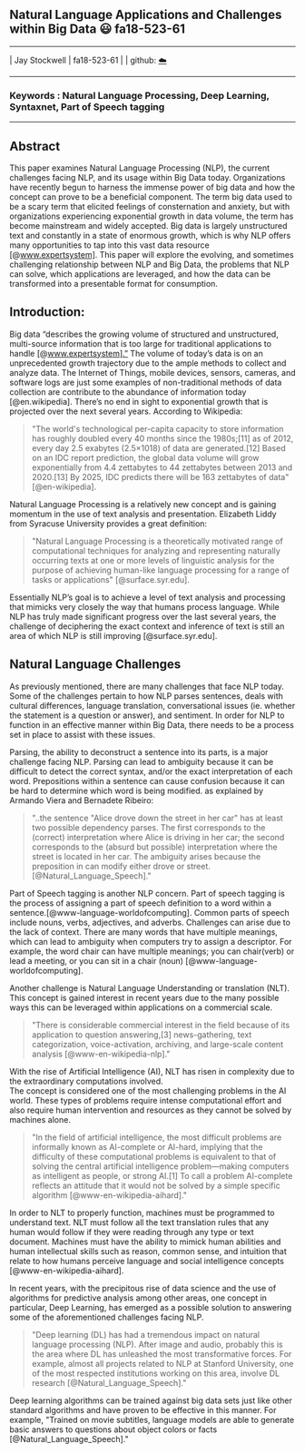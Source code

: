 ## Natural Language Applications and Challenges within Big Data :smiley: fa18-523-61

---
| Jay Stockwell
| fa18-523-61
| 
| github: [:cloud:](https://github.com/cloudmesh-community/fa18-523-61/edit/master/paper/paper.md)

---
### Keywords : Natural Language Processing, Deep Learning, Syntaxnet, Part of Speech tagging

---
## Abstract

   This paper examines Natural Language Processing (NLP), the current challenges facing NLP, and its usage within Big Data today.  Organizations have recently begun to harness the immense power of big data and how the concept can prove to be a beneficial component.  The term big data used to be a scary term that elicited feelings of consternation and anxiety, but with organizations experiencing exponential growth in data volume, the term has become mainstream and widely accepted.  Big data is largely unstructured text and constantly in a state of enormous growth, which is why NLP offers many opportunities to tap into this vast data resource [@www.expertsystem]. This paper will explore the evolving, and sometimes challenging relationship between NLP and Big Data, the problems that NLP can solve, which applications are leveraged, and how the data can be transformed into a presentable format for consumption. 

## Introduction:

   Big data “describes the growing volume of structured and unstructured, multi-source information that is too large for traditional applications to handle [@www.expertsystem].”  The volume of today’s data is on an unprecedented growth trajectory due to the ample methods to collect and analyze data. The Internet of Things, mobile devices, sensors, cameras, and software logs are just some examples of non-traditional methods of data collection are contribute to the abundance of information today [@en.wikipedia]. There’s no end in sight to exponential growth that is projected over the next several years. According to Wikipedia: 

> "The world's technological per-capita capacity to store information has roughly doubled every 40 months since the 1980s;[11] as of       2012, every day 2.5 exabytes (2.5×1018) of data are generated.[12] Based on an IDC report prediction, the global data volume will       grow exponentially from 4.4 zettabytes to 44 zettabytes between 2013 and 2020.[13] By 2025, IDC predicts there will be 163 zettabytes   of data" [@en-wikipedia].
    
   Natural Language Processing is a relatively new concept and is gaining momentum in the use of text analysis and presentation.  Elizabeth Liddy from Syracuse University provides a great definition:

> "Natural Language Processing is a theoretically motivated range of computational techniques for analyzing and representing naturally     occurring texts at one or more levels of linguistic analysis for the purpose of achieving human-like language processing for a range     of tasks or applications" [@surface.syr.edu].

Essentially NLP’s goal is to achieve a level of text analysis and processing that mimicks very closely the way that humans process language.  While NLP has truly made significant progress over the last several years, the challenge of deciphering the exact context and inference of text is still an area of which NLP is still improving [@surface.syr.edu].

## Natural Language Challenges

As previously mentioned, there are many challenges that face NLP today. Some of the challenges pertain to how NLP parses sentences, deals with cultural differences, language translation, conversational issues (ie. whether the statement is a question or answer), and sentiment. In order for NLP to function in an effective manner within Big Data, there needs to be a process set in place to assist with these issues. 

Parsing, the ability to deconstruct a sentence into its parts, is a major challenge facing NLP. Parsing can lead to ambiguity because it can be difficult to detect the correct syntax, and/or the exact interpretation of each word. Prepositions within a sentence can cause confusion because it can be hard to determine which word is being modified. as explained by Armando Viera and Bernadete Ribeiro:

> "..the sentence "Alice drove down the street in her car" has at least two possible dependency parses. The first corresponds to the       (correct) interpretation where Alice is driving in her car; the second corresponds to the (absurd but possible) interpretation where     the street is located in her car. The ambiguity arises because the preposition in can modify either drove or street.                     [@Natural_Language_Speech]."

Part of Speech tagging is another NLP concern. Part of speech tagging is the process of assigning a part of speech definition to a word within a sentence.[@www-language-worldofcomputing]. Common parts of speech include nouns, verbs, adjectives, and adverbs. Challenges can arise due to the lack of context. There are many words that have multiple meanings, which can lead to ambiguity when computers try to assign a descriptor. For example, the word chair can have multiple meanings; you can chair(verb) or lead a meeting, or you can sit in a chair (noun) [@www-language-worldofcomputing]. 

Another challenge is Natural Language Understanding or translation (NLT). This concept is gained interest in recent years due to the many possible ways this can be leveraged within applications on a commercial scale. 

> "There is considerable commercial interest in the field because of its application to question answering,[3] 
  news-gathering, text categorization, voice-activation, archiving, and large-scale content analysis [@www-en-wikipedia-nlp]."
  
With the rise of Artificial Intelligence (AI), NLT has risen in complexity due to the extraordinary computations involved.   
The concept is considered one of the most challenging problems in the AI world. These types of problems require intense computational effort and also require human intervention and resources as they cannot be solved by machines alone. 

> "In the field of artificial intelligence, the most difficult problems are informally known as AI-complete or AI-hard, implying that     the difficulty of these computational problems is equivalent to that of solving the central artificial intelligence problem—making       computers as intelligent as people, or strong AI.[1] To call a problem AI-complete reflects an attitude that it would not be solved by   a simple specific algorithm [@www-en-wikipedia-aihard]." 

In order to NLT to properly function, machines must be programmed to understand text. NLT must follow all the text translation rules that any human would follow if they were reading through any type or text document. Machines must have the ability to mimick human abilities and human intellectual skills such as reason, common sense, and intuition that relate to how humans perceive language and social intelligence concepts [@www-en-wikipedia-aihard].

In recent years, with the precipitous rise of data science and the use of algorithms for predictive analysis among other areas, one concept in particular, Deep Learning, has emerged as a possible solution to answering some of the aforementioned challenges facing NLP. 

> "Deep learning (DL) has had a tremendous impact on natural language processing (NLP). After image and audio, probably this is the area   where DL has unleashed the most transformative forces. For example, almost all projects related to NLP at Stanford University, one of   the most respected institutions working on this area, involve DL research [@Natural_Language_Speech]."

Deep learning algorithms can be trained against big data sets just like other standard algorithms and have proven to be effective in this manner. For example, "Trained on movie subtitles, language models are able to generate basic answers to questions about object colors or facts [@Natural_Language_Speech]."  






